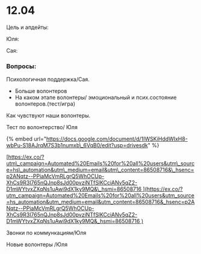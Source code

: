 # 12.04

Цель и апдейты:

Юля: 

Сая:

 



### Вопросы:  

Психологичная поддержка/Сая. 

* Больше волонтеров
* На каком этапе волонтеры/ эмоциональный и псих.состояние волонтеров.\(тест/игра\) 

 Как чувствуют наши волонтеры. 

Тест по волонтерство/ Юля 

{% embed url="https://docs.google.com/document/d/1IWSKiHddWIxH8-wbPu-S18AJrqM7S3b1numxb\_6VqB0/edit?usp=drivesdk" %}

[https://ex.co/?utm\_campaign=Automated%20Emails%20for%20all%20users&utm\_source=hs\_automation&utm\_medium=email&utm\_content=86508716&\_hsenc=p2ANqtz--PPiaMcVmRLgrQ5WhOCUp-XhCs9R3I765nQJnp8sJd00pvziNTfSlKCciANv5qZ2-D1mWYtvxZXqNs1uAwi9dX1ky9MQ&\_hsmi=86508716 ](https://ex.co/?utm_campaign=Automated%20Emails%20for%20all%20users&utm_source=hs_automation&utm_medium=email&utm_content=86508716&_hsenc=p2ANqtz--PPiaMcVmRLgrQ5WhOCUp-XhCs9R3I765nQJnp8sJd00pvziNTfSlKCciANv5qZ2-D1mWYtvxZXqNs1uAwi9dX1ky9MQ&_hsmi=86508716 )

Звонки по коммункациям/Юля

Новые волонтеры /Юля



